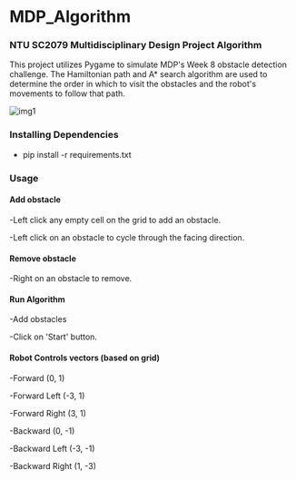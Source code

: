 # MDP_Algorithm
### NTU SC2079 Multidisciplinary Design Project Algorithm
This project utilizes Pygame to simulate MDP's Week 8 obstacle detection challenge. The Hamiltonian path and A* search algorithm are used to determine the order in which to visit the obstacles and the robot's movements to follow that path.

![img1](https://user-images.githubusercontent.com/104302960/225003512-39e296f4-9e88-4cd0-bc1c-7f542aa574b6.PNG)


### Installing Dependencies
- pip install -r requirements.txt

### Usage


#### Add obstacle
-Left click any empty cell on the grid to add an obstacle.

-Left click on an obstacle to cycle through the facing direction.

#### Remove obstacle
-Right on an obstacle to remove.

#### Run Algorithm
-Add obstacles

-Click on 'Start' button.

#### Robot Controls vectors (based on grid)
-Forward (0, 1)

-Forward Left (-3, 1)

-Forward Right (3, 1)





-Backward (0, -1)

-Backward Left (-3, -1)

-Backward Right (1, -3)

